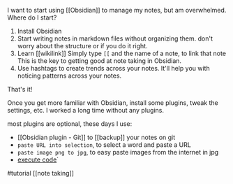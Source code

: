 I want to start using [[Obsidian]] to manage my notes, but am overwhelmed. Where do I start?

1. Install Obsidian 
2. Start writing notes in markdown files without organizing them.
   don't worry about the structure or if you do it right.
2. Learn [[wikilink]]
   Simply type `[[` and the name of a note, to link that note
   This is the key to getting good at note taking in Obsidian.
3. Use hashtags to create trends across your notes. It'll help you with noticing patterns across your notes.

That's it!

Once you get more familiar with Obsidian, install some plugins, tweak the settings, etc. I worked a long time without any plugins.

most plugins are optional, these days I use:
- [[Obsidian plugin - Git]] to [[backup]] your notes on git
- `paste URL into selection`, to select a word and paste a URL
- `paste image png to jpg`, to easy paste images from the internet in jpg
- [execute code](https://github.com/twibiral/obsidian-execute-code)`

#tutorial
[[note taking]]